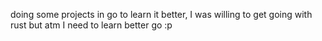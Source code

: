 doing some projects in go to learn it better, I was willing to get going with rust but atm I need to learn better go :p
